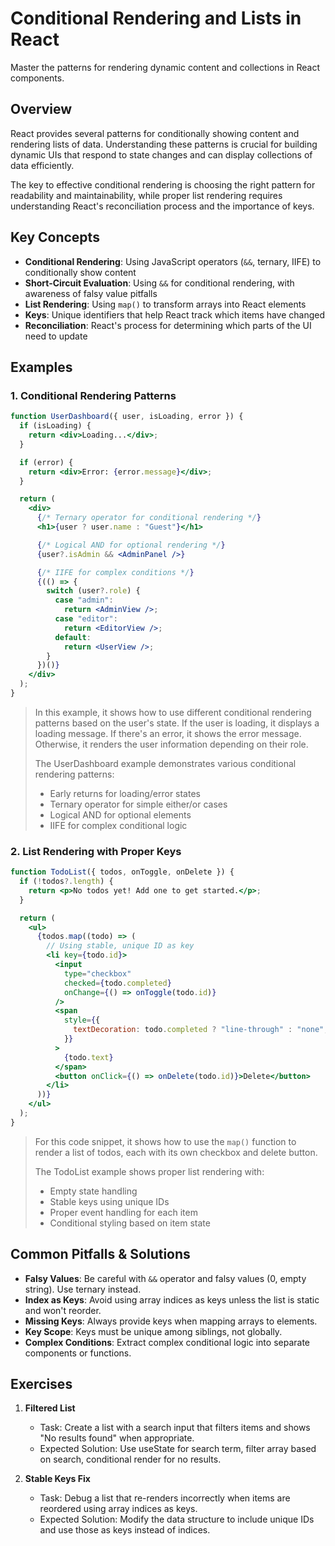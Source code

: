 # Conditional Rendering and Lists in React

Master the patterns for rendering dynamic content and collections in React components.

## Overview

React provides several patterns for conditionally showing content and rendering lists of data. Understanding these patterns is crucial for building dynamic UIs that respond to state changes and can display collections of data efficiently.

The key to effective conditional rendering is choosing the right pattern for readability and maintainability, while proper list rendering requires understanding React's reconciliation process and the importance of keys.

## Key Concepts

- **Conditional Rendering**: Using JavaScript operators (`&&`, ternary, IIFE) to conditionally show content
- **Short-Circuit Evaluation**: Using `&&` for conditional rendering, with awareness of falsy value pitfalls
- **List Rendering**: Using `map()` to transform arrays into React elements
- **Keys**: Unique identifiers that help React track which items have changed
- **Reconciliation**: React's process for determining which parts of the UI need to update

## Examples

### 1. Conditional Rendering Patterns

```jsx
function UserDashboard({ user, isLoading, error }) {
  if (isLoading) {
    return <div>Loading...</div>;
  }

  if (error) {
    return <div>Error: {error.message}</div>;
  }

  return (
    <div>
      {/* Ternary operator for conditional rendering */}
      <h1>{user ? user.name : "Guest"}</h1>

      {/* Logical AND for optional rendering */}
      {user?.isAdmin && <AdminPanel />}

      {/* IIFE for complex conditions */}
      {(() => {
        switch (user?.role) {
          case "admin":
            return <AdminView />;
          case "editor":
            return <EditorView />;
          default:
            return <UserView />;
        }
      })()}
    </div>
  );
}
```

> In this example, it shows how to use different conditional rendering patterns based on the user's state. If the user is loading, it displays a loading message. If there's an error, it shows the error message. Otherwise, it renders the user information depending on their role.
>
> The UserDashboard example demonstrates various conditional rendering patterns:
>
> - Early returns for loading/error states
> - Ternary operator for simple either/or cases
> - Logical AND for optional elements
> - IIFE for complex conditional logic

### 2. List Rendering with Proper Keys

```jsx
function TodoList({ todos, onToggle, onDelete }) {
  if (!todos?.length) {
    return <p>No todos yet! Add one to get started.</p>;
  }

  return (
    <ul>
      {todos.map((todo) => (
        // Using stable, unique ID as key
        <li key={todo.id}>
          <input
            type="checkbox"
            checked={todo.completed}
            onChange={() => onToggle(todo.id)}
          />
          <span
            style={{
              textDecoration: todo.completed ? "line-through" : "none",
            }}
          >
            {todo.text}
          </span>
          <button onClick={() => onDelete(todo.id)}>Delete</button>
        </li>
      ))}
    </ul>
  );
}
```

> For this code snippet, it shows how to use the `map()` function to render a list of todos, each with its own checkbox and delete button.
>
> The TodoList example shows proper list rendering with:
>
> - Empty state handling
> - Stable keys using unique IDs
> - Proper event handling for each item
> - Conditional styling based on item state

## Common Pitfalls & Solutions

- **Falsy Values**: Be careful with `&&` operator and falsy values (0, empty string). Use ternary instead.
- **Index as Keys**: Avoid using array indices as keys unless the list is static and won't reorder.
- **Missing Keys**: Always provide keys when mapping arrays to elements.
- **Key Scope**: Keys must be unique among siblings, not globally.
- **Complex Conditions**: Extract complex conditional logic into separate components or functions.

## Exercises

1. **Filtered List**

   - Task: Create a list with a search input that filters items and shows "No results found" when appropriate.
   - Expected Solution: Use useState for search term, filter array based on search, conditional render for no results.

2. **Stable Keys Fix**
   - Task: Debug a list that re-renders incorrectly when items are reordered using array indices as keys.
   - Expected Solution: Modify the data structure to include unique IDs and use those as keys instead of indices.
